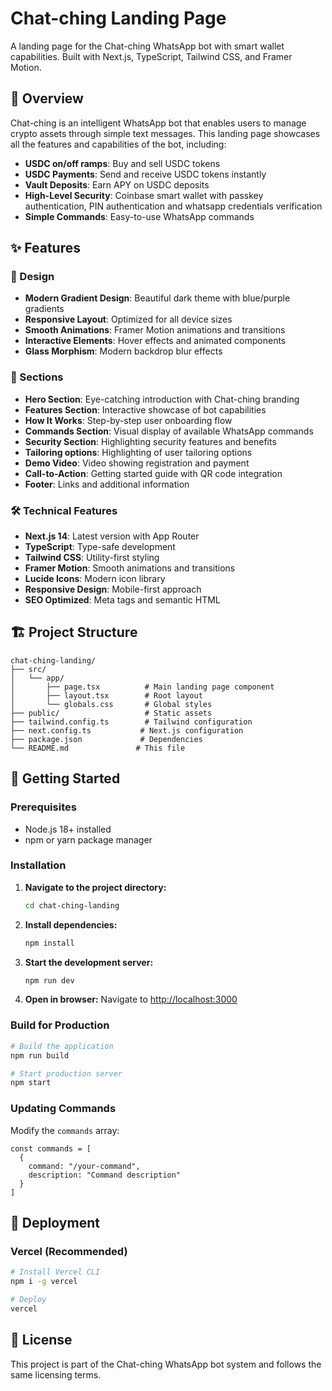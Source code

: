 # Chat-ching Landing Page

A landing page for the Chat-ching WhatsApp bot with smart wallet capabilities. Built with Next.js, TypeScript, Tailwind CSS, and Framer Motion.

## 🚀 Overview

Chat-ching is an intelligent WhatsApp bot that enables users to manage crypto assets through simple text messages. This landing page showcases all the features and capabilities of the bot, including:

- **USDC on/off ramps**: Buy and sell USDC tokens
- **USDC Payments**: Send and receive USDC tokens instantly
- **Vault Deposits**: Earn APY on USDC deposits
- **High-Level Security**: Coinbase smart wallet with passkey authentication, PIN authentication and whatsapp credentials verification
- **Simple Commands**: Easy-to-use WhatsApp commands

## ✨ Features

### 🎨 Design
- **Modern Gradient Design**: Beautiful dark theme with blue/purple gradients
- **Responsive Layout**: Optimized for all device sizes
- **Smooth Animations**: Framer Motion animations and transitions
- **Interactive Elements**: Hover effects and animated components
- **Glass Morphism**: Modern backdrop blur effects

### 📱 Sections
- **Hero Section**: Eye-catching introduction with Chat-ching branding
- **Features Section**: Interactive showcase of bot capabilities
- **How It Works**: Step-by-step user onboarding flow
- **Commands Section**: Visual display of available WhatsApp commands
- **Security Section**: Highlighting security features and benefits
- **Tailoring options**: Highlighting of user tailoring options
- **Demo Video**: Video showing registration and payment
- **Call-to-Action**: Getting started guide with QR code integration
- **Footer**: Links and additional information

### 🛠 Technical Features
- **Next.js 14**: Latest version with App Router
- **TypeScript**: Type-safe development
- **Tailwind CSS**: Utility-first styling
- **Framer Motion**: Smooth animations and transitions
- **Lucide Icons**: Modern icon library
- **Responsive Design**: Mobile-first approach
- **SEO Optimized**: Meta tags and semantic HTML

## 🏗 Project Structure

```
chat-ching-landing/
├── src/
│   └── app/
│       ├── page.tsx          # Main landing page component
│       ├── layout.tsx        # Root layout
│       └── globals.css       # Global styles
├── public/                   # Static assets
├── tailwind.config.ts        # Tailwind configuration
├── next.config.ts           # Next.js configuration
├── package.json             # Dependencies
└── README.md               # This file
```

## 🚀 Getting Started

### Prerequisites
- Node.js 18+ installed
- npm or yarn package manager

### Installation

1. **Navigate to the project directory:**
   ```bash
   cd chat-ching-landing
   ```

2. **Install dependencies:**
   ```bash
   npm install
   ```

3. **Start the development server:**
   ```bash
   npm run dev
   ```

4. **Open in browser:**
   Navigate to [http://localhost:3000](http://localhost:3000)

### Build for Production

```bash
# Build the application
npm run build

# Start production server
npm start
```


### Updating Commands

Modify the `commands` array:
```tsx
const commands = [
  { 
    command: "/your-command", 
    description: "Command description" 
  }
]
```



## 🚀 Deployment

### Vercel (Recommended)
```bash
# Install Vercel CLI
npm i -g vercel

# Deploy
vercel
```

## 📝 License

This project is part of the Chat-ching WhatsApp bot system and follows the same licensing terms.

